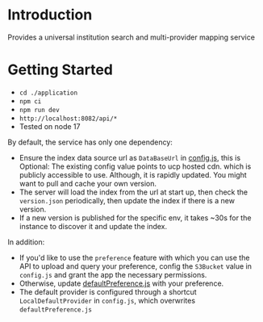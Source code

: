 # Introduction 
Provides a universal institution search and multi-provider mapping service

# Getting Started
- `cd ./application`
- `npm ci`
- `npm run dev`
- `http://localhost:8082/api/*`
- Tested on node 17

By default, the service has only one dependency: 
- Ensure the index data source url as `DataBaseUrl` in [config.js](./application/server/config.js), this is Optional:
  The existing config value points to ucp hosted cdn. which is publicly accessible to use. Although, it is rapidly updated. You might want to pull and cache your own version.
- The server will load the index from the url at start up, then check the `version.json` periodically, then update the index if there is a new version.
- If a new version is published for the specific env, it takes ~30s for the instance to discover it and update the index.  

In addition:
- If you'd like to use the `preference` feature with which you can use the API to upload and query your preference, config the `S3Bucket` value in `config.js` and grant the app the necessary permissions.
- Otherwise, update [defaultPreference.js](./application/server/defaultPreference.js) with your preference. 
- The default provider is configured through a shortcut `LocalDefaultProvider` in `config.js`, which overwrites `defaultPreference.js`
